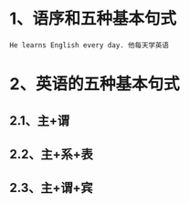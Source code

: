 # 1、语序和五种基本句式

```
He learns English every day. 他每天学英语
```

# 2、英语的五种基本句式

## 2.1、主+谓


## 2.2、主+系+表



## 2.3、主+谓+宾

